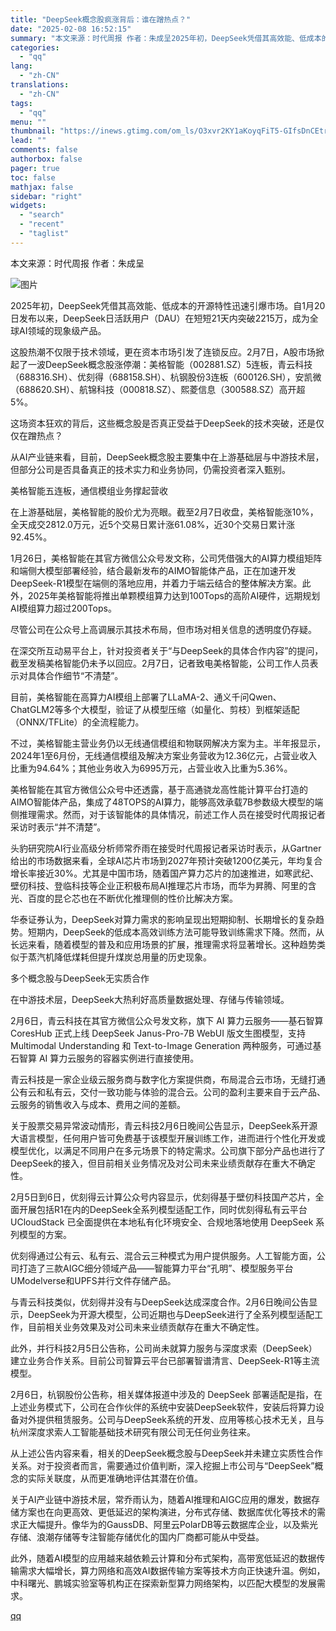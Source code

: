 ```yaml
---
title: "DeepSeek概念股疯涨背后：谁在蹭热点？"
date: "2025-02-08 16:52:15"
summary: "本文来源：时代周报 作者：朱成呈2025年初，DeepSeek凭借其高效能、低成本的开源特性迅速引爆..."
categories:
  - "qq"
lang:
  - "zh-CN"
translations:
  - "zh-CN"
tags:
  - "qq"
menu: ""
thumbnail: "https://inews.gtimg.com/om_ls/O3xvr2KY1aKoyqFiT5-GIfsDnCEtru5TkKpYeN7Q0oJg8AA_640360/0"
lead: ""
comments: false
authorbox: false
pager: true
toc: false
mathjax: false
sidebar: "right"
widgets:
  - "search"
  - "recent"
  - "taglist"
---
```


本文来源：时代周报 作者：朱成呈

![图片](https://inews.gtimg.com/om_bt/O184z26F0EcfCGdpJfN5vrllTPfTKgbscs0Z235zDlZbIAA/641)

2025年初，DeepSeek凭借其高效能、低成本的开源特性迅速引爆市场。自1月20日发布以来，DeepSeek日活跃用户（DAU）在短短21天内突破2215万，成为全球AI领域的现象级产品。

这股热潮不仅限于技术领域，更在资本市场引发了连锁反应。2月7日，A股市场掀起了一波DeepSeek概念股涨停潮：美格智能（002881.SZ）5连板，青云科技（688316.SH）、优刻得（688158.SH）、杭钢股份3连板（600126.SH），安凯微（688620.SH）、航锦科技（000818.SZ）、熙菱信息（300588.SZ）高开超5%。

这场资本狂欢的背后，这些概念股是否真正受益于DeepSeek的技术突破，还是仅仅在蹭热点？

从AI产业链来看，目前，DeepSeek概念股主要集中在上游基础层与中游技术层，但部分公司是否具备真正的技术实力和业务协同，仍需投资者深入甄别。

美格智能五连板，通信模组业务撑起营收

在上游基础层，美格智能的股价尤为亮眼。截至2月7日收盘，美格智能涨10%，全天成交2812.0万元，近5个交易日累计涨61.08%，近30个交易日累计涨92.45%。

1月26日，美格智能在其官方微信公众号发文称，公司凭借强大的AI算力模组矩阵和端侧大模型部署经验，结合最新发布的AIMO智能体产品，正在加速开发DeepSeek-R1模型在端侧的落地应用，并着力于端云结合的整体解决方案。此外，2025年美格智能将推出单颗模组算力达到100Tops的高阶AI硬件，远期规划AI模组算力超过200Tops。

尽管公司在公众号上高调展示其技术布局，但市场对相关信息的透明度仍存疑。

在深交所互动易平台上，针对投资者关于“与DeepSeek的具体合作内容”的提问，截至发稿美格智能仍未予以回应。2月7日，记者致电美格智能，公司工作人员表示对具体合作细节“不清楚”。

目前，美格智能在高算力AI模组上部署了LLaMA-2、通义千问Qwen、ChatGLM2等多个大模型，验证了从模型压缩（如量化、剪枝）到框架适配（ONNX/TFLite）的全流程能力。

不过，美格智能主营业务仍以无线通信模组和物联网解决方案为主。半年报显示，2024年1至6月份，无线通信模组及解决方案业务营收为12.36亿元，占营业收入比重为94.64%；其他业务收入为6995万元，占营业收入比重为5.36%。

美格智能在其官方微信公众号中还透露，基于高通骁龙高性能计算平台打造的AIMO智能体产品，集成了48TOPS的AI算力，能够高效承载7B参数级大模型的端侧推理需求。然而，对于该智能体的具体情况，前述工作人员在接受时代周报记者采访时表示“并不清楚”。

头豹研究院AI行业高级分析师常乔雨在接受时代周报记者采访时表示，从Gartner给出的市场数据来看，全球AI芯片市场到2027年预计突破1200亿美元，年均复合增长率接近30%。尤其是中国市场，随着国产算力芯片的加速推进，如寒武纪、壁仞科技、登临科技等企业正积极布局AI推理芯片市场，而华为昇腾、阿里的含光、百度的昆仑芯也在不断优化推理侧的性价比解决方案。

华泰证券认为，DeepSeek对算力需求的影响呈现出短期抑制、长期增长的复杂趋势。短期内，DeepSeek的低成本高效训练方法可能导致训练需求下降。然而，从长远来看，随着模型的普及和应用场景的扩展，推理需求将显著增长。这种趋势类似于蒸汽机降低煤耗但提升煤炭总用量的历史现象。

多个概念股与DeepSeek无实质合作

在中游技术层，DeepSeek大热利好高质量数据处理、存储与传输领域。

2月6日，青云科技在其官方微信公众号发文称，旗下 AI 算力云服务——基石智算CoresHub 正式上线 DeepSeek Janus-Pro-7B WebUI 版文生图模型，支持Multimodal Understanding 和 Text-to-Image Generation 两种服务，可通过基石智算 AI 算力云服务的容器实例进行直接使用。

青云科技是一家企业级云服务商与数字化方案提供商，布局混合云市场，无缝打通公有云和私有云，交付一致功能与体验的混合云。公司的盈利主要来自于云产品、云服务的销售收入与成本、费用之间的差额。

关于股票交易异常波动情形，青云科技2月6日晚间公告显示，DeepSeek系开源大语言模型，任何用户皆可免费基于该模型开展训练工作，进而进行个性化开发或模型优化，以满足不同用户在多元场景下的特定需求。公司旗下部分产品也进行了DeepSeek的接入，但目前相关业务情况及对公司未来业绩贡献存在重大不确定性。

2月5日到6日，优刻得云计算公众号内容显示，优刻得基于壁仞科技国产芯片，全面开展包括R1在内的DeepSeek全系列模型适配工作，同时优刻得私有云平台 UCloudStack 已全面提供在本地私有化环境安全、合规地落地使用 DeepSeek 系列模型的方案。

优刻得通过公有云、私有云、混合云三种模式为用户提供服务。人工智能方面，公司打造了三款AIGC细分领域产品——智能算力平台“孔明”、模型服务平台UModelverse和UPFS并行文件存储产品。

与青云科技类似，优刻得并没有与DeepSeek达成深度合作。2月6日晚间公告显示，DeepSeek为开源大模型，公司近期也与DeepSeek进行了全系列模型适配工作，目前相关业务效果及对公司未来业绩贡献存在重大不确定性。

此外，并行科技2月5日公告称，公司尚未就算力服务与深度求索（DeepSeek）建立业务合作关系。目前公司智算云平台已部署智谱清言、DeepSeek-R1等主流模型。

2月6日，杭钢股份公告称，相关媒体报道中涉及的 DeepSeek 部署适配是指，在上述业务模式下，公司在合作伙伴的系统中安装DeepSeek软件，安装后将算力设备对外提供租赁服务。公司与DeepSeek系统的开发、应用等核心技术无关，且与杭州深度求索人工智能基础技术研究有限公司无任何业务往来。

从上述公告内容来看，相关的DeepSeek概念股与DeepSeek并未建立实质性合作关系。对于投资者而言，需要通过价值判断，深入挖掘上市公司与“DeepSeek”概念的实际关联度，从而更准确地评估其潜在价值。

关于AI产业链中游技术层，常乔雨认为，随着AI推理和AIGC应用的爆发，数据存储方案也在向更高效、更低延迟的架构演进，分布式存储、数据库优化等技术的需求正大幅提升。像华为的GaussDB、阿里云PolarDB等云数据库企业，以及紫光存储、浪潮存储等专注智能存储优化的国内厂商都可能从中受益。

此外，随着AI模型的应用越来越依赖云计算和分布式架构，高带宽低延迟的数据传输需求大幅增长，算力网络和高效AI数据传输方案等技术方向正快速升温。例如，中科曙光、鹏城实验室等机构正在探索新型算力网络架构，以匹配大模型的发展需求。

[qq](https://new.qq.com/rain/a/20250208A05ZRC00)
